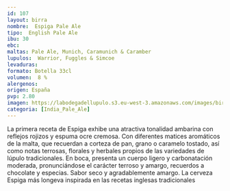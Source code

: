 ```yaml
---
id: 107
layout: birra
nombre:  Espiga Pale Ale
tipo:  English Pale Ale
ibu: 30
ebc:  
maltas: Pale Ale, Munich, Caramunich & Caramber
lupulos:  Warrior, Fuggles & Simcoe
levaduras:
formato: Botella 33cl
volumen:  8 %
alergenos: 
origen: España
pvp: 2.80 
imagen: https://labodegadellupulo.s3.eu-west-3.amazonaws.com/images/birras/espigapaleale.jpg
categoria: [India_Pale_Ale]
---
```

La primera receta de Espiga exhibe una atractiva tonalidad ambarina con reflejos rojizos y espuma ocre cremosa. Con diferentes matices aromáticos de la malta, que recuerdan a corteza de pan, grano o caramelo tostado, así como notas terrosas, florales y herbales propios de las variedades de lúpulo tradicionales. En boca, presenta un cuerpo ligero y carbonatación moderada, pronunciándose el carácter terroso y amargo, recuerdos a chocolate y especias. Sabor seco y agradablemente amargo. La cerveza Espiga más longeva inspirada en las recetas inglesas tradicionales